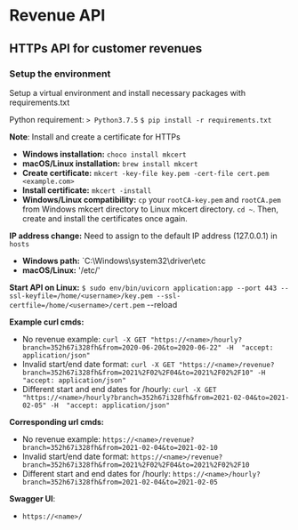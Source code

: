 # Revenue API

## HTTPs API for customer revenues

### Setup the environment

Setup a virtual environment and install necessary packages with requirements.txt

Python requirement: `> Python3.7.5`
`$ pip install -r requirements.txt`

**Note**: Install and create a certificate for HTTPs

- **Windows installation:** `choco install mkcert`
- **macOS/Linux installation:** `brew install mkcert`
- **Create certificate:** `mkcert -key-file key.pem -cert-file cert.pem <example.com>`
- **Install certificate:** `mkcert -install`
- **Windows/Linux compatibility:** `cp` your `rootCA-key.pem` and `rootCA.pem` from Windows mkcert directory to  Linux mkcert directory. `cd ~`. Then, create and install the certificates once again. 

**IP address change:**
Need to assign <name> to the default IP address (127.0.0.1) in `hosts`
- **Windows path:** `C:\\Windows\system32\driver\etc
- **macOS/Linux:** '/etc/'

**Start API on Linux:**
`$ sudo env/bin/uvicorn application:app --port 443 --ssl-keyfile=/home/<username>/key.pem --ssl-certfile=/home/<username>/cert.pem` --reload

**Example curl cmds:**
- No revenue example: `curl -X GET "https://<name>/hourly?branch=352h67i328fh&from=2020-06-20&to=2020-06-22" -H  "accept: application/json"`
- Invalid start/end date format: `curl -X GET "https://<name>/revenue?branch=352h67i328fh&from=2021%2F02%2F04&to=2021%2F02%2F10" -H  "accept: application/json"`
- Different start and end dates for /hourly: `curl -X GET "https://<name>/hourly?branch=352h67i328fh&from=2021-02-04&to=2021-02-05" -H  "accept: application/json"`

**Corresponding url cmds:**
- No revenue example: `https://<name>/revenue?branch=352h67i328fh&from=2021-02-04&to=2021-02-10`
- Invalid start/end date format: `https://<name>/revenue?branch=352h67i328fh&from=2021%2F02%2F04&to=2021%2F02%2F10`
- Different start and end dates for /hourly: `https://<name>/hourly?branch=352h67i328fh&from=2021-02-04&to=2021-02-05`

**Swagger UI**:
- `https://<name>/`

